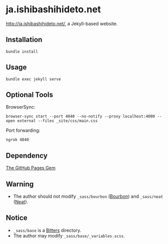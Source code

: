 ja.ishibashihideto.net
======================

<http://ja.ishibashihideto.net/>, a Jekyll-based website.

Installation
------------

`bundle install`

Usage
-----

```console
bundle exec jekyll serve
```

Optional Tools
--------------

BrowserSync:

```
browser-sync start --port 4040 --no-notify --proxy localhost:4000 --open external --files _site/css/main.css
```

Port forwarding:

```
ngrok 4040
```

Dependency
----------

[The GitHub Pages Gem](https://pages.github.com/versions/)

Warning
-------

- The author should not modify `_sass/bourbon` ([Bourbon](http://bourbon.io/)) and `_sass/neat` ([Neat](http://neat.bourbon.io/)).

Notice
------

- `_sass/base` is a [Bitters](http://bitters.bourbon.io/) directory.
- The author may modify `_sass/base/_variables.scss`.

